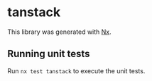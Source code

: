 # tanstack

This library was generated with [Nx](https://nx.dev).

## Running unit tests

Run `nx test tanstack` to execute the unit tests.
